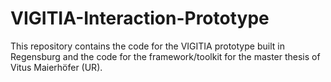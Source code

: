 # VIGITIA-Interaction-Prototype

This repository contains the code for the VIGITIA prototype built in Regensburg and the code for the framework/toolkit for the master thesis of Vitus Maierhöfer (UR).
